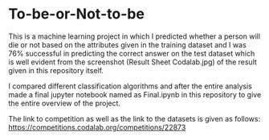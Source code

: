 # To-be-or-Not-to-be

This is a machine learning project in which I predicted whether a person will die or not based on the attributes given in the training dataset and I was 76% successful in predicting the correct answer on the test dataset which is well evident from the screenshot (Result Sheet Codalab.jpg) of the result given in this repository itself.

I compared different classification algorithms and after the entire analysis made a final jupyter notebook named as Final.ipynb in this repository to give the entire overview of the project.

The link to competition as well as the link to the datasets is given as follows:
https://competitions.codalab.org/competitions/22873


